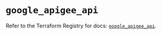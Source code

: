 # `google_apigee_api`

Refer to the Terraform Registry for docs: [`google_apigee_api`](https://registry.terraform.io/providers/hashicorp/google/6.36.0/docs/resources/apigee_api).
